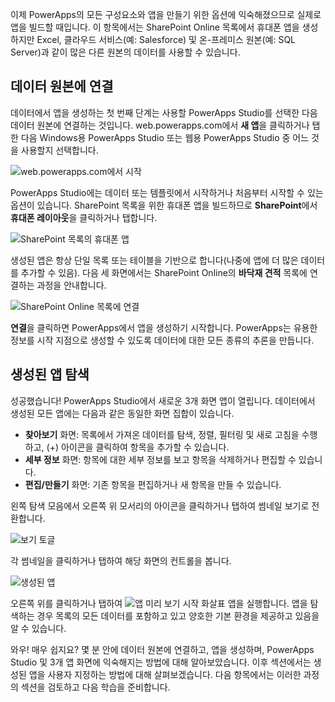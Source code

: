 이제 PowerApps의 모든 구성요소와 앱을 만들기 위한 옵션에 익숙해졌으므로 실제로 앱을 빌드할 때입니다. 이 항목에서는 SharePoint Online 목록에서 휴대폰 앱을 생성하지만 Excel, 클라우드 서비스(예: Salesforce) 및 온-프레미스 원본(예: SQL Server)과 같이 많은 다른 원본의 데이터를 사용할 수 있습니다.

## <a name="connect-to-a-data-source"></a>데이터 원본에 연결
데이터에서 앱을 생성하는 첫 번째 단계는 사용할 PowerApps Studio를 선택한 다음 데이터 원본에 연결하는 것입니다. web.powerapps.com에서 **새 앱**을 클릭하거나 탭한 다음 Windows용 PowerApps Studio 또는 웹용 PowerApps Studio 중 어느 것을 사용할지 선택합니다.

![web.powerapps.com에서 시작](./media/learning-create-first-app-powerapps/generate-choose-studio.png)

PowerApps Studio에는 데이터 또는 템플릿에서 시작하거나 처음부터 시작할 수 있는 옵션이 있습니다. SharePoint 목록을 위한 휴대폰 앱을 빌드하므로 **SharePoint**에서 **휴대폰 레이아웃**을 클릭하거나 탭합니다.

![SharePoint 목록의 휴대폰 앱](./media/learning-create-first-app-powerapps/generate-sharepoint-phone.png)

생성된 앱은 항상 단일 목록 또는 테이블을 기반으로 합니다(나중에 앱에 더 많은 데이터를 추가할 수 있음). 다음 세 화면에서는 SharePoint Online의 **바닥재 견적** 목록에 연결하는 과정을 안내합니다.

![SharePoint Online 목록에 연결](./media/learning-create-first-app-powerapps/generate-connect-list.png)

**연결**을 클릭하면 PowerApps에서 앱을 생성하기 시작합니다. PowerApps는 유용한 정보를 시작 지점으로 생성할 수 있도록 데이터에 대한 모든 종류의 추론을 만듭니다.

## <a name="explore-the-generated-app"></a>생성된 앱 탐색
성공했습니다! PowerApps Studio에서 새로운 3개 화면 앱이 열립니다. 데이터에서 생성된 모든 앱에는 다음과 같은 동일한 화면 집합이 있습니다.

* **찾아보기** 화면: 목록에서 가져온 데이터를 탐색, 정렬, 필터링 및 새로 고침을 수행하고, (+) 아이콘을 클릭하여 항목을 추가할 수 있습니다.
* **세부 정보** 화면: 항목에 대한 세부 정보를 보고 항목을 삭제하거나 편집할 수 있습니다.
* **편집/만들기** 화면: 기존 항목을 편집하거나 새 항목을 만들 수 있습니다.

왼쪽 탐색 모음에서 오른쪽 위 모서리의 아이콘을 클릭하거나 탭하여 썸네일 보기로 전환합니다. 

![보기 토글](./media/learning-create-first-app-powerapps/toggle-view.png)

각 썸네일을 클릭하거나 탭하여 해당 화면의 컨트롤을 봅니다.

![생성된 앱](./media/learning-create-first-app-powerapps/generate-finished-app.png)

오른쪽 위를 클릭하거나 탭하여 ![앱 미리 보기 시작 화살표](./media/learning-create-first-app-powerapps/f5-arrow-sm.png) 앱을 실행합니다. 앱을 탐색하는 경우 목록의 모든 데이터를 포함하고 있고 양호한 기본 환경을 제공하고 있음을 알 수 있습니다.

와우! 매우 쉽지요? 몇 분 안에 데이터 원본에 연결하고, 앱을 생성하며, PowerApps Studio 및 3개 앱 화면에 익숙해지는 방법에 대해 알아보았습니다. 이후 섹션에서는 생성된 앱을 사용자 지정하는 방법에 대해 살펴보겠습니다. 다음 항목에서는 이러한 과정의 섹션을 검토하고 다음 학습을 준비합니다.

